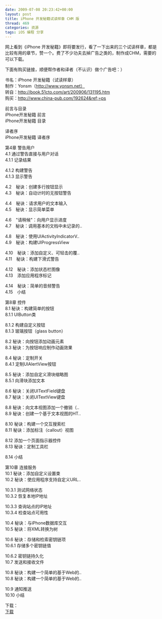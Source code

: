 ```yaml
---
date: 2009-07-08 20:23:42+00:00
layout: post
title: iPhone 开发秘籍试读样章 CHM 版
thread: 469
categories: 资源
tags: iOS 编程 分享
---
```


网上看到《iPhone 开发秘籍》即将要发行，看了一下出来的三个试读样章，都是比较有用的章节，赞一个。费了不少功夫去掉广告之类的，制作成CHM，需要的可以下载。<!-- more -->  
  
下面有购买链接，顺便帮作者和译者（不认识）做个广告吧：）  
  
书名：iPhone 开发秘籍（试读样章）  
制作：Yonsm（http://www.yonsm.net）  
转自：http://book.51cto.com/art/200906/131195.htm  
购买：http://www.china-pub.com/192624&ref;=ps  
  


  
前言与目录   
iPhone开发秘籍 前言  
iPhone开发秘籍 目录  
  
  
译者序   
iPhone开发秘籍 译者序  
  
  
第4章 警告用户   
4.1 通过警告直接与用户对话  
4.1.1 记录结果  
  
4.1.2 构建警告  
4.1.3 显示警告  
  
4.2　秘诀：创建多行按钮显示  
4.3　秘诀：自动计时的无按钮警告  
  
4.4　秘诀：请求用户的文本输入  
4.5　秘诀：显示简单菜单  
  
4.6　"请稍候"：向用户显示进度  
4.7　秘诀：调用基本的文档中未记录的..  
  
4.8　秘诀：使用UIActivityIndicatorV..  
4.9　秘诀：构建UIProgressView  
  
4.10　秘诀：添加自定义、可轻击的覆..  
4.11　秘诀：构建下滑式警告  
  
4.12　秘诀：添加状态栏图像  
4.13　添加应用程序标记  
  
4.14　秘诀：简单的音频警告  
4.15　小结  
  
  
第8章 控件   
8.1 秘诀：构建简单的按钮  
8.1.1 UIButton类  
  
8.1.2 构建自定义按钮  
8.1.3 玻璃按钮（glass button）  
  
8.2 秘诀：向按钮添加动画元素  
8.3 秘诀：为按钮响应制作动画效果  
  
8.4 秘诀：定制开关  
8.4.1 定制UIAlertView按钮  
  
8.5 秘诀：添加自定义滑块缩略图  
8.5.1 向滑块添加文本  
  
8.6 秘诀：关闭UITextField键盘  
8.7 秘诀：关闭UITextView键盘  
  
8.8 秘诀：向文本视图添加一个撤销（..  
8.9 秘诀：创建一个基于文本视图的HT..  
  
8.10 秘诀：构建一个交互搜索栏  
8.11 秘诀：添加标注（callout）视图  
  
8.12 添加一个页面指示器控件  
8.13 秘诀：定制工具栏  
  
8.14 小结  
  
  
第10章 连接服务   
10.1 秘诀：添加自定义设置束  
10.2 秘诀：使应用程序支持自定义URL..  
  
10.3.1 测试网络状态  
10.3.2 恢复本地IP地址  
  
10.3.3 查询站点的IP地址  
10.3.4 检查站点可用性  
  
10.4 秘诀：与iPhone数据库交互  
10.5 秘诀：将XML转换为树  
  
10.6 秘诀：存储和检索密钥链项  
10.6.1 存储多个密钥链值  
  
10.6.2 密钥链持久化  
10.7 发送和接收文件  
  
10.8 秘诀：构建一个简单的基于Web的..  
10.8 秘诀：构建一个简单的基于Web的..  
  
10.9 通知推送  
10.10 小结  
  
  


  
  
下载：  
[下载](/assets/iPhoneCookBook.chm) 
